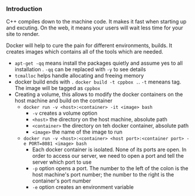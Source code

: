 ### Introduction
C++ compiles down to the machine code. It makes it fast when starting up and excuting. On the web, it means your users will wait less time for your site to render.

Docker will help to cure the pain for different environments, builds. It creates images which contains all of the tools which are needed.
- `apt-get -qq` means install the packages quietly and assume yes to all installation . `-qq` can be replaced with `-y` to see details
- `tcmalloc` helps handle allocating and freeing memory
- docker build ends with `.` `docker build -t cppbox .`. `-t` meneans tag. The image will be tagged as `cppbox`
- Creating a volume, this allows to modify the docker containers on the host machine and build on the container
    - `docker run -v <host>:<container> -it <image> bash`
        - `-v` creates a volume option
        - `<host>` the directory on the host machine, absolute path
        - `<container>` the directory on teh docker container, absolute path
        - `<image>` the name of the image to run
    - `docker run -v <host>:<container> <host port>:<container port> -e PORT=8081 <image> bash`
        - Each docker container is isolated. None of its ports are open. In order to access our server, we need to open a port and tell the server which port to use
        - `-p` option opens a port. The number to the left of the colon is the host machine's port number; the number to the right is the container's port number
        - `-e` option creates an environment variable
